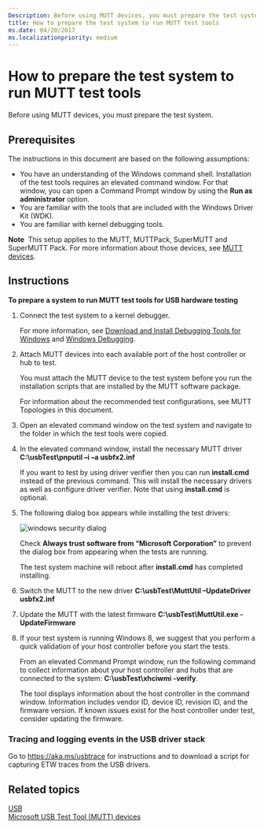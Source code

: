 ```yaml
---
Description: Before using MUTT devices, you must prepare the test system.
title: How to prepare the test system to run MUTT test tools
ms.date: 04/20/2017
ms.localizationpriority: medium
---
```


# How to prepare the test system to run MUTT test tools


Before using MUTT devices, you must prepare the test system.

## Prerequisites


The instructions in this document are based on the following assumptions:

-   You have an understanding of the Windows command shell. Installation of the test tools requires an elevated command window. For that window, you can open a Command Prompt window by using the **Run as administrator** option.
-   You are familiar with the tools that are included with the Windows Driver Kit (WDK).
-   You are familiar with kernel debugging tools.

**Note**  This setup applies to the MUTT, MUTTPack, SuperMUTT and SuperMUTT Pack. For more information about those devices, see [MUTT devices](microsoft-usb-test-tool--mutt--devices.md).

 

## Instructions


**To prepare a system to run MUTT test tools for USB hardware testing**

1.  Connect the test system to a kernel debugger.

    For more information, see [Download and Install Debugging Tools for Windows](https://go.microsoft.com/fwlink/p/?linkid=236405) and [Windows Debugging](https://go.microsoft.com/fwlink/p/?linkid=242503).

2.  Attach MUTT devices into each available port of the host controller or hub to test.

    You must attach the MUTT device to the test system before you run the installation scripts that are installed by the MUTT software package.

    For information about the recommended test configurations, see MUTT Topologies in this document.

3.  Open an elevated command window on the test system and navigate to the folder in which the test tools were copied.
4.  In the elevated command window, install the necessary MUTT driver **C:\\usbTest\\pnputil –i –a usbfx2.inf**

    If you want to test by using driver verifier then you can run **install.cmd** instead of the previous command. This will install the necessary drivers as well as configure driver verifier. Note that using **install.cmd** is optional.

5.  The following dialog box appears while installing the test drivers:

    ![windows security dialog](images/fig9-winsec.png)

    Check **Always trust software from “Microsoft Corporation”** to prevent the dialog box from appearing when the tests are running.

    The test system machine will reboot after **install.cmd** has completed installing.

6.  Switch the MUTT to the new driver **C:\\usbTest\\MuttUtil –UpdateDriver usbfx2.inf**
7.  Update the MUTT with the latest firmware **C:\\usbTest\\MuttUtil.exe -UpdateFirmware**
8.  If your test system is running Windows 8, we suggest that you perform a quick validation of your host controller before you start the tests.

    From an elevated Command Prompt window, run the following command to collect information about your host controller and hubs that are connected to the system: **C:\\usbTest\\xhciwmi -verify**.

    The tool displays information about the host controller in the command window. Information includes vendor ID, device ID, revision ID, and the firmware version. If known issues exist for the host controller under test, consider updating the firmware.

### Tracing and logging events in the USB driver stack

Go to https://aka.ms/usbtrace for instructions and to download a script for capturing ETW traces from the USB drivers.

## Related topics
[USB](https://docs.microsoft.com/windows-hardware/drivers/)  
[Microsoft USB Test Tool (MUTT) devices](microsoft-usb-test-tool--mutt--devices.md)  



